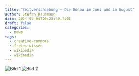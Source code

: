 ```yaml
---
title: "Zeitverschiebung – Die Donau im Juni und im August"
author: Stefan Kaufmann
date: 2024-09-08T09:23:49.793Z
draft: false
categories:
  - news
tags:
  - creative-commons
  - freies-wissen
  - wikipedia
  - wikimedia
---
```



<link rel="stylesheet" href="/twentytwenty/twentytwenty.css" />
<script src="/twentytwenty/jquery-3.7.1.js"></script>
<script src="/twentytwenty/jquery.twentytwenty.js"></script>
<script src="/twentytwenty/jquery.event.move.js"></script>

<div id="slider-container" class="twentytwenty-container">
  <img src="/wp-content/uploads/2024/09/Donauabsenkung_0000.jpg" alt="Bild 1">
  <img src="/wp-content/uploads/2024/09/Donauabsenkung_0001.jpg" alt="Bild 2">
</div>

<script>
$(function(){
  $("#slider-container").twentytwenty();
});
</script>
